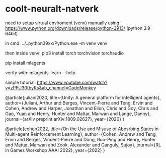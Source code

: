 # coolt-neuralt-natverk

need to setup virtual enviroment (venv) manually using https://www.python.org/downloads/release/python-3913/ (python 3.9 64bit)

in cmd: ../..python39xx/Python.exe -m venv venv

then inside venv:
  pip3 install torch torchvision torchaudio

  pip install mlagents

  verify with: mlagents-learn --help


simple tutorial: https://www.youtube.com/watch?v=zPFU30tbyKs&ab_channel=CodeMonkey

@article{juliani2020,
  title={Unity: A general platform for intelligent agents},
  author={Juliani, Arthur and Berges, Vincent-Pierre and Teng, Ervin and Cohen, Andrew and Harper, Jonathan and Elion, Chris and Goy, Chris and Gao, Yuan and Henry, Hunter and Mattar, Marwan and Lange, Danny},
  journal={arXiv preprint arXiv:1809.02627},
  year={2020}
}


@article{cohen2022,
  title={On the Use and Misuse of Abosrbing States in Multi-agent Reinforcement Learning},
  author={Cohen, Andrew and Teng, Ervin and Berges, Vincent-Pierre and Dong, Ruo-Ping and Henry, Hunter and Mattar, Marwan and Zook, Alexander and Ganguly, Sujoy},
  journal={RL in Games Workshop AAAI 2022},
  year={2022}
}
